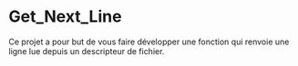 # Get_Next_Line

Ce projet a pour but de vous faire développer une fonction qui renvoie une ligne
lue depuis un descripteur de fichier.
